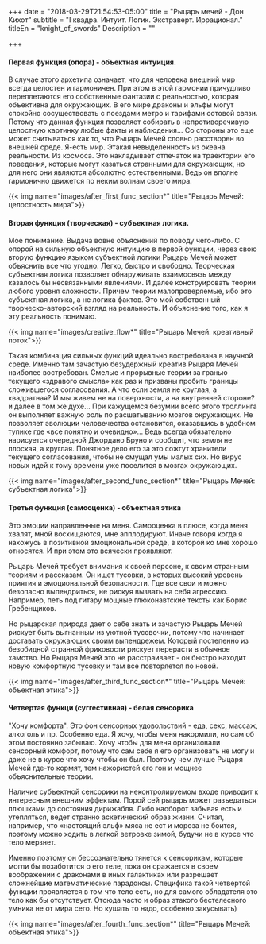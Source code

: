 +++
date = "2018-03-29T21:54:53-05:00"
title = "Рыцарь мечей - Дон Кихот"
subtitle = "I квадра. Интуит. Логик. Экстраверт. Иррационал."
titleEn = "knight_of_swords"
Description = ""

+++

#### Первая функция (опора) - объектная интуиция. 
В случае этого архетипа означает, что для человека внешний мир всегда целостен и гармоничен. 
При этом в этой гармонии причудливо переплетаются его собственные фантазии с реальностью, которая объективна для окружающих. 
В его мире драконы и эльфы могут спокойно сосуществовать с поездами метро и тарифами сотовой связи. 
Потому что данная функция позволяет собирать в непротиворечивую целостную картинку любые факты и наблюдения… 
Со стороны это еще может считываться как то, что Рыцарь Мечей словно расстворен во внешней среде. Я-есть мир. 
Этакая невыделенность из океана реальности. Из космоса. Это накладывает отпечаток на траектории его поведения, которые могут 
казаться странными для окружающих, но для него они являются абсолютно естественными. 
Ведь он вполне гармонично движется по неким волнам своего мира.

{{< img name="images/after_first_func_section*" title="Рыцарь Мечей: целостность мира">}}

#### Вторая функция (творческая) - субъектная логика. 
Мое понимание. Выдача вовне объяснений по поводу чего-либо. С опорой на сильную объектную интуицию в первой функции, через свою вторую функцию языком субъектной
логики Рыцарь Мечей может объяснить все что угодно. Легко, быстро и свободно. Творческая субъектная логика позволяет обнаруживать 
взаимосвязь между казалось бы несвязанными явлениями. И далее конструировать теории любого уровня сложности. 
Причем теории малопроверяемые, ибо это субъектная логика, а не логика фактов. Это мой собственный творческо-авторский взгляд 
на реальность. И объяснение того, как я эту реальность понимаю. 

{{< img name="images/creative_flow*" title="Рыцарь Мечей: креативный поток">}}

Такая комбинация сильных функций идеально востребована в научной среде. Именно там зачастую безудержный креатив Рыцаря Мечей 
наиболее востребован. Смелые и прорывные теории за гранью текущего «здравого смысла» как раз и призваны пробить 
границы сложившегося согласования. А что если земля не круглая, а квадратная? И мы живем не на поверхности, а на внутренней стороне? 
и далее в том же духе… При кажущемся безумии всего этого троллинга он выполняет важную роль по расшатыванию мозгов окружающих. 
Не позволяет эволюции человечества остановится, оказавшись в удобном тупике где «все понятно и очевидно»… 
Ведь всегда обязательно нарисуется очередной Джордано Бруно и сообщит, что земля не плоская, а круглая. 
Понятное дело его за это сожгут хранители текущего согласования, чтобы не смущал умы малых сих. 
Но вирус новых идей к тому времени уже поселится в мозгах окружающих.

{{< img name="images/after_second_func_section*" title="Рыцарь Мечей: субъектная логика">}}

#### Третья функция (самооценка) - объектная этика
Это эмоции направленные на меня. Самооценка в плюсе, когда меня хвалят, мной восхищаются, мне апплодируют. 
Иначе говоря когда я нахожусь в позитивной эмоциональной среде, в которой ко мне хорошо относятся. И при этом это всячески проявляют. 

Рыцарь Мечей требует внимания к своей персоне, к своим странным теориям и рассказам. 
Он ищет тусовки, в которых высокий уровень приятия и эмоциональной безопасности. 
Где все свои и можно безопасно выпендриться, не рискуя вызвать на себя агрессию. 
Например, петь под гитару мощные глюконавтские тексты как Борис Гребенщиков.

Но рыцарская природа дает о себе знать и зачастую Рыцарь Мечей рискует быть выгнанным из уютной тусовочки, потому что начинает 
доставать окружающих своим выпендрежем. Который постепенно из безобидной странной фриковости рискует перерасти в обычное хамство. 
Но Рыцаря Мечей это не расстраивает - он быстро находит новую комфортную тусовку и там все повторяется по новой.

{{< img name="images/after_third_func_section*" title="Рыцарь Мечей: объектная этика">}}

#### Четвертая функци (суггестивная) - белая сенсорика
"Хочу комфорта". Это фон сенсорных удовольствий - еда, секс, массаж, алкоголь и пр. Особенно еда. Я хочу, чтобы меня накормили, 
но сам об этом постоянно забываю. Хочу чтобы для меня организовали сенсорный комфорт, 
потому что сам себе я его организовать не могу и даже не в курсе что хочу чтобы он был. 
Поэтому чем лучше Рыцаря Мечей где-то кормят, тем нажористей его гон и мощнее объяснительные теории. 

Наличие субъектной сенсорики на неконтролируемом входе приводит к интересным внешним эффектам. 
Порой сей рыцарь может разъедаться плюшками до состояния дирижабля. Либо наоборот забывая есть и утепляться, 
ведет странно аскетический образ жизни. Считая, например, что «настоящий эльф» мяса не ест и мороза не боится, 
поэтому можно ходить в легкой ветровке зимой, будучи не в курсе что тело мерзнет. 

Именно поэтому он бессознательно тянется к сенсорикам, которые могли бы позаботится о его теле, пока он сражается в своем воображении 
с драконами в иных галактиках или разрешает сложнейшие математические парадоксы.
Специфика такой четвертой функции проявляется в том что тело есть, но для самого обладателя это тело как бы отсутствует. 
Отсюда часто и образ этакого бестелесного умника не от мира сего. Но кушать то надо, особенно закусывать)

{{< img name="images/after_fourth_func_section*" title="Рыцарь Мечей: объектная этика">}}
